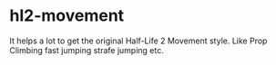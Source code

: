 # hl2-movement
It helps a lot to get the original Half-Life 2 Movement style. Like Prop Climbing fast jumping strafe jumping etc.
